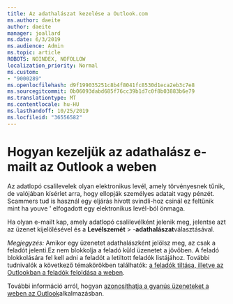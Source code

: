 ```yaml
---
title: Az adathalászat kezelése a Outlook.com
ms.author: daeite
author: daeite
manager: joallard
ms.date: 6/3/2019
ms.audience: Admin
ms.topic: article
ROBOTS: NOINDEX, NOFOLLOW
localization_priority: Normal
ms.custom:
- "9000289"
ms.openlocfilehash: d9f199035251c8b4f8041fc8530d1eca2eb3c7e8
ms.sourcegitcommit: 0b06093dabd685f76cc39b1d7c0f8b03883b6e79
ms.translationtype: MT
ms.contentlocale: hu-HU
ms.lasthandoff: 10/25/2019
ms.locfileid: "36556582"
---
```

# <a name="how-to-deal-with-a-phishing-email-in-outlook-on-the-web"></a>Hogyan kezeljük az adathalász e-mailt az Outlook a weben

Az adatlopó csalilevelek olyan elektronikus levél, amely törvényesnek tűnik, de valójában kísérlet arra, hogy ellopják személyes adatait vagy pénzét. Scammers tud is használ egy eljárás hívott svindli-hoz csinál ez feltűnik mint ha youve ' elfogadott egy elektronikus levél-ból önmaga.

Ha olyan e-mailt kap, amely adatlopó csalilevélként jelenik meg, jelentse azt az üzenet kijelölésével és a **Levélszemét** > -**adathalászat**választásával.

*Megjegyzés:* Amikor egy üzenetet adathalászként jelölsz meg, az csak a feladót jelenti.Ez nem blokkolja a feladó küld üzenetet a jövőben. A feladó blokkolására fel kell adni a feladót a letiltott feladók listájához. További tudnivalók a következő témakörökben találhatók: [a feladók tiltása, illetve az Outlookban a feladók feloldása a weben](https://support.office.com/article/9bf812d4-6995-4d19-901a-76d6e26939b0).

További információ arról, hogyan [azonosíthatja a gyanús üzeneteket a weben az Outlook](https://support.office.com/article/3d44102b-6ce3-4f7c-a359-b623bec82206)alkalmazásban.